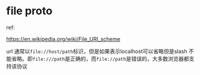 # file proto

ref:

https://en.wikipedia.org/wiki/File_URI_scheme

url 通常以`file://host/path`标识，但是如果表示localhost可以省略但是slash 不能省略。即`file:///path`是正确的，而`file://path`是错误的，大多数浏览器都支持该协议


